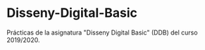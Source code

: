 # Disseny-Digital-Basic
Prácticas de la asignatura "Disseny Digital Basic" (DDB) del curso 2019/2020.
